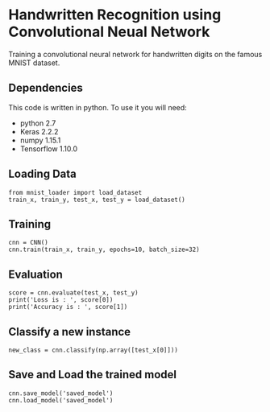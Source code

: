 # Handwritten Recognition using Convolutional Neual Network
Training a convolutional neural network for handwritten digits on the famous MNIST dataset.


## Dependencies
This code is written in python. To use it you will need:
* python  2.7
* Keras  2.2.2
* numpy  1.15.1
* Tensorflow  1.10.0


## Loading Data
    from mnist_loader import load_dataset
    train_x, train_y, test_x, test_y = load_dataset()


## Training
    cnn = CNN()
    cnn.train(train_x, train_y, epochs=10, batch_size=32)


## Evaluation
    score = cnn.evaluate(test_x, test_y)
    print('Loss is : ', score[0])
    print('Accuracy is : ', score[1])    


## Classify a new instance
    new_class = cnn.classify(np.array([test_x[0]]))


## Save and Load the trained model
    cnn.save_model('saved_model')
    cnn.load_model('saved_model')
